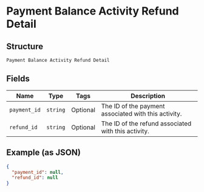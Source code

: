 
# Payment Balance Activity Refund Detail

## Structure

`Payment Balance Activity Refund Detail`

## Fields

| Name | Type | Tags | Description |
|  --- | --- | --- | --- |
| `payment_id` | `string` | Optional | The ID of the payment associated with this activity. |
| `refund_id` | `string` | Optional | The ID of the refund associated with this activity. |

## Example (as JSON)

```json
{
  "payment_id": null,
  "refund_id": null
}
```


